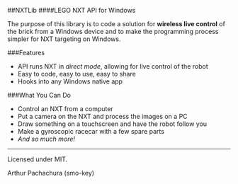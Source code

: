 ##NXTLib
####LEGO NXT API for Windows

The purpose of this library is to code a solution for **wireless live control** of the brick from a Windows device and to make the programming process simpler for NXT targeting on Windows.

###Features
- API runs NXT in *direct mode*, allowing for live control of the robot
- Easy to code, easy to use, easy to share
- Hooks into any Windows native app

###What You Can Do
- Control an NXT from a computer
- Put a camera on the NXT and process the images on a PC
- Draw something on a touchscreen and have the robot follow you
- Make a gyroscopic racecar with a few spare parts
- *And so much more!*

-----------------------------------
Licensed under MIT.

Arthur Pachachura (smo-key)
